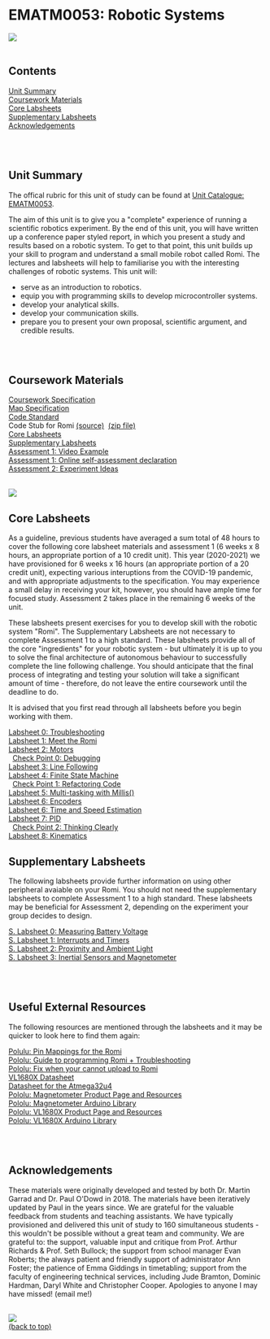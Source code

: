 # EMATM0053: Robotic Systems

<img src="https://github.com/paulodowd/EMATM0053_20_21/blob/main/images/banner4.JPG?raw=true"/>
<br><br>

## Contents

<a href="https://github.com/paulodowd/EMATM0053_20_21#unit-summary">Unit Summary</a>
<br>
<a href="https://github.com/paulodowd/EMATM0053_20_21#coursework-materials">Coursework Materials</a>
<br>
<a href="https://github.com/paulodowd/EMATM0053_20_21#core-labsheets">Core Labsheets</a>
<br>
<a href="https://github.com/paulodowd/EMATM0053_20_21#supplementary-labsheets">Supplementary Labsheets</a>
<br>
<a href="https://github.com/paulodowd/EMATM0053_20_21#Acknowledgements">Acknowledgements</a>
<br>

<br><br>
## Unit Summary

The offical rubric for this unit of study can be found at <a href="https://www.bris.ac.uk/unit-programme-catalogue/UnitDetails.jsa?unitCode=EMATM0053">Unit Catalogue: EMATM0053</a>.

The aim of this unit is to give you a "complete" experience of running a scientific robotics experiment.  By the end of this unit, you will have written up a conference paper styled report, in which you present a study and results based on a robotic system.  To get to that point, this unit builds up your skill to program and understand a small mobile robot called Romi.  The lectures and labsheets will help to familiarise you with the interesting challenges of robotic systems.  This unit will:
- serve as an introduction to robotics.
- equip you with programming skills to develop microcontroller systems.
- develop your analytical skills.
- develop your communication skills.
- prepare you to present your own proposal, scientific argument, and credible results.


<br><br>
## Coursework Materials

<a href="https://github.com/paulodowd/EMATM0053_20_21/blob/main/Specifications/Coursework%20Specification.ipynb">Coursework Specification</a>
<br><a href="https://github.com/paulodowd/EMATM0053_20_21/blob/main/Specifications/Map_Specification.ipynb">Map Specification</a>
<br><a href="https://github.com/paulodowd/EMATM0053_20_21/blob/main/Specifications/Code%20Standard.ipynb">Code Standard</a>
<br>Code Stub for Romi&nbsp;<a href="https://github.com/paulodowd/EMATM0053_20_21/tree/master/Romi_CodeStub">(source)</a>&nbsp;&nbsp;<a href="https://github.com/paulodowd/EMATM0053_20_21/raw/master/Zips/Romi_CodeStub.zip">(zip file)</a>
<br><a href="https://github.com/paulodowd/EMATM0053_20_21#core-labsheets">Core Labsheets</a>
<br><a href="https://github.com/paulodowd/EMATM0053_20_21#supplementary-labsheets">Supplementary Labsheets</a>
<br><a href="https://youtu.be/1KSfrGdXLC4">Assessment 1: Video Example</a>
<br><a href="https://forms.office.com/Pages/ResponsePage.aspx?id=MH_ksn3NTkql2rGM8aQVG-VYf_NwHsJJlDfANaYLGz1UOFZIUE9OTUs5S1A1Wk83VTAyMUI1TzBYUy4u">Assessment 1: Online self-assessment declaration</a>
<br><a href="https://github.com/paulodowd/EMATM0053_20_21/blob/main/Specifications/AS2_ExperimentIdeas.ipynb">Assessment 2: Experiment Ideas</a>

<br>
<img src="https://github.com/paulodowd/EMATM0053_20_21/blob/main/images/banner1.JPG?raw=true"/>
<br>

## Core Labsheets

As a guideline, previous students have averaged a sum total of 48 hours to cover the following core labsheet materials and assessment 1 (6 weeks x 8 hours, an appropriate portion of a 10 credit unit).  This year (2020-2021) we have provisioned for 6 weeks x 16 hours (an appropriate portion of a 20 credit unit), expecting various interuptions from the COVID-19 pandemic, and with appropriate adjustments to the specification. You may experience a small delay in receiving your kit, however, you should have ample time for focused study.  Assessment 2 takes place in the remaining 6 weeks of the unit.

These labsheets present exercises for you to develop skill with the robotic system "Romi".  The Supplementary Labsheets are not necessary to complete Assessment 1 to a high standard.  These labsheets provide all of the core "ingredients" for your robotic system - but ultimately it is up to you to solve the final architecture of autonomous behaviour to successfully complete the line following challenge. You should anticipate that the final process of integrating and testing your solution will take a significant amount of time - therefore, do not leave the entire coursework until the deadline to do.

It is advised that you first read through all labsheets before you begin working with them.  

<a href="https://github.com/paulodowd/EMATM0053_20_21/blob/main/Labsheets/Core/L0_Troubleshooting.ipynb">Labsheet 0: Troubleshooting</a>
<br><a href="https://github.com/paulodowd/EMATM0053_20_21/blob/main/Labsheets/Core/L1_MeetTheRomi.ipynb">Labsheet 1: Meet the Romi</a>
<br><a href="https://github.com/paulodowd/EMATM0053_20_21/blob/main/Labsheets/Core/L3_Motors.ipynb">Labsheet 2: Motors</a>
<br>&nbsp;&nbsp;<a href="https://github.com/paulodowd/EMATM0053_20_21/blob/main/Labsheets/Core/C0_Debugging.ipynb">Check Point 0: Debugging</a>
<br><a href="https://github.com/paulodowd/EMATM0053_20_21/blob/main/Labsheets/Core/L4_Linefollowing.ipynb">Labsheet 3: Line Following</a>
<br><a href="https://github.com/paulodowd/EMATM0053_20_21/blob/main/Labsheets/Core/L9_FiniteStateMachine.ipynb">Labsheet 4: Finite State Machine</a>
<br>&nbsp;&nbsp;<a href="https://github.com/paulodowd/EMATM0053_20_21/blob/main/Labsheets/Core/C1_Refactoring.ipynb">Check Point 1: Refactoring Code</a>
<br><a href="https://github.com/paulodowd/EMATM0053_20_21/blob/main/Labsheets/Core/L2_MultiTaskingWithMillis.ipynb">Labsheet 5: Multi-tasking with Millis()</a>
<br><a href="https://github.com/paulodowd/EMATM0053_20_21/blob/main/Labsheets/Core/L5_Encoders.ipynb">Labsheet 6: Encoders</a>
<br><a href="https://github.com/paulodowd/EMATM0053_20_21/blob/main/Labsheets/Core/L6_TimeAndSpeedEstimation.ipynb">Labsheet 6: Time and Speed Estimation</a>
<br><a href="https://github.com/paulodowd/EMATM0053_20_21/blob/main/Labsheets/Core/L7_PID.ipynb">Labsheet 7: PID</a>
<br>&nbsp;&nbsp;<a href="https://github.com/paulodowd/EMATM0053_20_21/blob/main/Labsheets/Core/C2_ThinkingClearly.ipynb">Check Point 2: Thinking Clearly</a>
<br><a href="https://github.com/paulodowd/EMATM0053_20_21/blob/main/Labsheets/Core/L8_Kinematics.ipynb">Labsheet 8: Kinematics</a>


## Supplementary Labsheets

The following labsheets provide further information on using other peripheral avaiable on your Romi.  You should not need the supplementary labsheets to complete Assessment 1 to a high standard.  These labsheets may be beneficial for Assessment 2, depending on the experiment your group decides to design.

<a href="https://github.com/paulodowd/EMATM0053_20_21/blob/main/Labsheets/Supplementary/SL0_MeasuringBatteryVoltage.ipynb">S. Labsheet 0: Measuring Battery Voltage</a><br>
<a href="https://github.com/paulodowd/EMATM0053_20_21/blob/main/Labsheets/Supplementary/SL1_InterruptsAndTimers.ipynb">S. Labsheet 1: Interrupts and Timers</a><br>
<a href="https://github.com/paulodowd/EMATM0053_20_21/blob/main/Labsheets/Supplementary/SL2_ProximitySensor.ipynb">S. Labsheet 2: Proximity and Ambient Light</a><br>
<a href="https://github.com/paulodowd/EMATM0053_20_21/blob/main/Labsheets/Supplementary/SL3_InertialSensors.ipynb">S. Labsheet 3: Inertial Sensors and Magnetometer</a><br>

<br><br>
## Useful External Resources

The following resources are mentioned through the labsheets and it may be quicker to look here to find them again:

<a href="https://www.pololu.com/docs/0J69/3.8">Polulu: Pin Mappings for the Romi</a><br>
<a href="https://www.pololu.com/docs/0J69/5.2">Pololu: Guide to programming Romi + Troubleshooting</a><br>
<a href="https://www.pololu.com/docs/0J69/all#9.1">Pololu: Fix when your cannot upload to Romi</a><br>
<a href="https://www.st.com/resource/en/datasheet/vl6180x.pdf">VL1680X Datasheet</a><br>
<a href="http://ww1.microchip.com/downloads/en/devicedoc/atmel-7766-8-bit-avr-atmega16u4-32u4_datasheet.pdf">Datasheet for the Atmega32u4</a><br>
<a href="https://www.pololu.com/product/2737/specs">Pololu: Magnetometer Product Page and Resources</a><br>
<a href="https://github.com/pololu/lis3mdl-arduino">Pololu: Magnetometer Arduino Library</a><br>
<a href="https://www.pololu.com/product/2489">Pololu: VL1680X Product Page and Resources</a><br>
<a href="https://github.com/pololu/vl6180x-arduino">Pololu: VL1680X Arduino Library</a><br>



<br><br>
## Acknowledgements

These materials were originally developed and tested by both Dr. Martin Garrad and Dr. Paul O'Dowd in 2018.  The materials have been iteratively updated by Paul in the years since.  We are grateful for the valuable feedback from students and teaching assistants.  We have typically provisioned and delivered this unit of study to 160 simultaneous students - this wouldn't be possible without a great team and community.  We are grateful to: the support, valuable input and critique from Prof. Arthur Richards & Prof. Seth Bullock; the support from school manager Evan Roberts; the always patient and friendly support of administrator Ann Foster; the patience of Emma Giddings in timetabling; support from the faculty of engineering technical services, including Jude Bramton, Dominic Hardman, Daryl White and Christopher Cooper.  Apologies to anyone I may have missed! (email me!)

<br>
<img src="https://github.com/paulodowd/EMATM0053_20_21/blob/main/images/banner2.JPG?raw=true"/>
<br>
<a href="https://github.com/paulodowd/EMATM0053_20_21#EMATM0053-robotic-systems">(back to top)</a>
